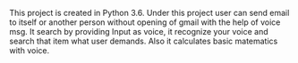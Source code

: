 This project is created in Python 3.6.
Under this project user can send email to itself or another person without opening of gmail with the help of voice msg.
It search by providing Input as voice, it recognize your voice and search that item what user demands.
Also it calculates basic matematics with voice.

